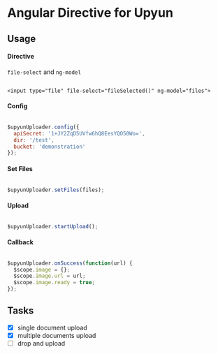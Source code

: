 Angular Directive for Upyun
===========================

## Usage

#### Directive

`file-select` and `ng-model`

```

<input type="file" file-select="fileSelected()" ng-model="files">

```

#### Config

```js

$upyunUploader.config({
  apiSecret: '1+JY2ZqD5UVfw6hQ8EesYQO50Wo=',
  dir: '/test',
  bucket: 'demonstration'
});

```

#### Set Files

```js

$upyunUploader.setFiles(files);


```

#### Upload

```js

$upyunUploader.startUpload();


```

#### Callback

```js

$upyunUploader.onSuccess(function(url) {
  $scope.image = {};
  $scope.image.url = url;
  $scope.image.ready = true;
});

```

## Tasks

- [x] single document upload
- [x] multiple documents upload
- [ ] drop and upload